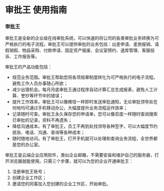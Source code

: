 # 审批王 使用指南

### 审批王

审批王是全新的企业级在线审批系统，可以快速的将公司的各类审批业务转换为可严格执行的电子流程。审批王可以提供审批的业务包括：出差申请、差旅报销、请假销假、物品采购、付款申请、固定资产报废、会议室预约、退库管理、客服投诉、工作报告等。

审批王的产品功能包括：
- 规范业务范围。审批王帮助您将各项规章制度转化为可严格执行的电子流程。避免工作人员办事随心所欲；
- 减少出错机会。每月月底审批王通过程序自动计算汇总生成报表，避免人工计算、誉抄等环节中的错误；
- 提升工作效率。审批王可以像微信一样即时发送审批通知，无论审批领导处在何地均可通过手机移动办公，大幅度提升业务流程运作效率；
- 记录随时可查。审批王永久保存您的申请单，您可以像百度一样随时查阅搜索已审批的记录，资料不再遗失；
- 降低沟通成本。有了审批王，员工不再到处找领导各种签字，可以大幅度节约纸张、电话、沟通、查询等各种成本；
- 随时随地访问。有了审批王，打开手机就可以处理和查询业务流程，全世界都是您的办公室。

审批王是云端企业应用软件，类似企业邮箱，不需要安装和维护自己的服务器，打开浏览器就能使用。只需三个步骤，就可以为您的企业开通审批王：
1. 注册审批王账号；
2. 创建企业工作区；
3. 邀请您的同事加入您创建的企业工作区，开始审批。

